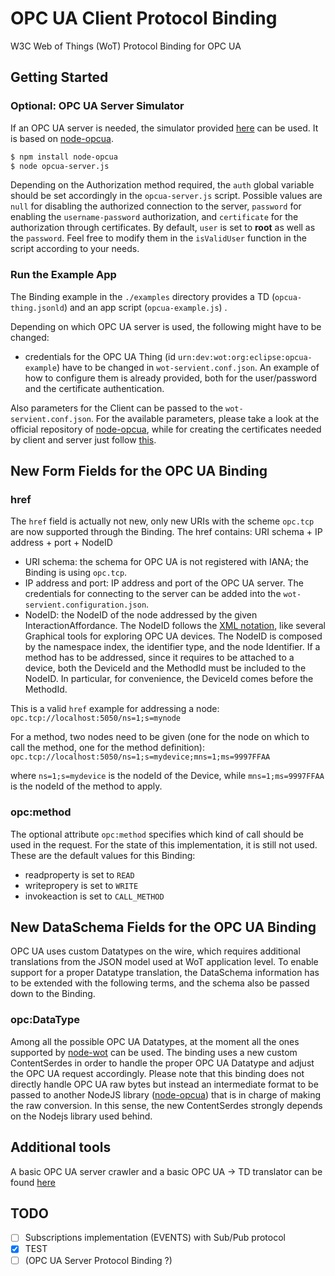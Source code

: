 # OPC UA Client Protocol Binding

W3C Web of Things (WoT) Protocol Binding for OPC UA

## Getting Started

### Optional: OPC UA Server Simulator

If an OPC UA server is needed, the simulator provided [here](https://github.com/lukesmolo/wot-utils/tree/master/binding-opcua) can be used.
It is based on [node-opcua](https://github.com/node-opcua).

```bash
$ npm install node-opcua
$ node opcua-server.js
```

Depending on the Authorization method required, the `auth` global variable should be set accordingly in the `opcua-server.js` script.
Possible values are `null` for disabling the authorized connection to the server, `password` for enabling the `username-password` authorization, and `certificate` for the authorization through certificates.
By default, `user` is set to **root** as well as the `password`. Feel free to modify them in the `isValidUser` function in the script according to your needs.

### Run the Example App

The Binding example in the `./examples` directory provides a TD (`opcua-thing.jsonld`) and an app script (`opcua-example.js`) .

Depending on which OPC UA server is used, the following might have to be changed:

-   credentials for the OPC UA Thing (id `urn:dev:wot:org:eclipse:opcua-example`) have to be changed in `wot-servient.conf.json`. An example of how to configure them is already provided, both for the user/password and the certificate authentication.

Also parameters for the Client can be passed to the `wot-servient.conf.json`. For the available parameters, please take a look at the official repository of [node-opcua](https://github.com/node-opcua/node-opcua), while for creating the certificates needed by client and server just follow [this](https://github.com/node-opcua/node-opcua/blob/master/documentation/notes_on_certificates.md).

## New Form Fields for the OPC UA Binding

### href

The `href` field is actually not new, only new URIs with the scheme `opc.tcp` are now supported through the Binding.
The href contains: URI schema + IP address + port + NodeID

-   URI schema: the schema for OPC UA is not registered with IANA; the Binding is using `opc.tcp`.
-   IP address and port: IP address and port of the OPC UA server. The credentials for connecting to the server can be added into the `wot-servient.configuration.json`.
-   NodeID: the NodeID of the node addressed by the given InteractionAffordance. The NodeID follows the [XML notation](https://documentation.unified-automation.com/uasdkhp/1.0.0/html/_l2_ua_node_ids.html), like several Graphical tools for exploring OPC UA devices. The NodeID is composed by the namespace index, the identifier type, and the node Identifier. If a method has to be addressed, since it requires to be attached to a device, both the DeviceId and the MethodId must be included to the NodeID. In particular, for convenience, the DeviceId comes before the MethodId.

This is a valid `href` example for addressing a node:
`opc.tcp://localhost:5050/ns=1;s=mynode`

For a method, two nodes need to be given (one for the node on which to call the method, one for the method definition):
`opc.tcp://localhost:5050/ns=1;s=mydevice;mns=1;ms=9997FFAA`

where `ns=1;s=mydevice` is the nodeId of the Device, while `mns=1;ms=9997FFAA` is the nodeId of the method to apply.

### opc:method

The optional attribute `opc:method` specifies which kind of call should be used in the request.
For the state of this implementation, it is still not used.
These are the default values for this Binding:

-   readproperty is set to `READ`
-   writepropery is set to `WRITE`
-   invokeaction is set to `CALL_METHOD`

## New DataSchema Fields for the OPC UA Binding

OPC UA uses custom Datatypes on the wire, which requires additional translations from the JSON model used at WoT application level.
To enable support for a proper Datatype translation, the DataSchema information has to be extended with the following terms, and the schema also be passed down to the Binding.

### opc:DataType

Among all the possible OPC UA Datatypes, at the moment all the ones supported by [node-wot](https://github.com/node-opcua/node-opcua/blob/master/packages/node-opcua-variant/source/DataType_enum.ts) can be used.
The binding uses a new custom ContentSerdes in order to handle the proper OPC UA Datatype and adjust the OPC UA request accordingly. Please note that this binding does not directly handle OPC UA raw bytes but instead an intermediate format to be passed to another NodeJS library ([node-opcua](https://github.com/node-opcua)) that is in charge of making the raw conversion. In this sense, the new ContentSerdes strongly depends on the Nodejs library used behind.

## Additional tools

A basic OPC UA server crawler and a basic OPC UA -> TD translator can be found [here](https://github.com/lukesmolo/wot-utils/tree/master/opcua-crawler)

## TODO

-   [ ] Subscriptions implementation (EVENTS) with Sub/Pub protocol
-   [x] TEST
-   [ ] (OPC UA Server Protocol Binding ?)
